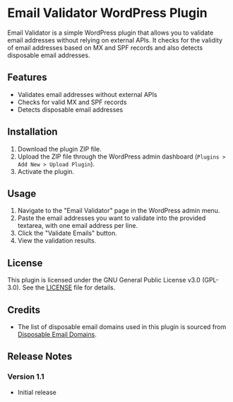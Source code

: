 # Email Validator WordPress Plugin

Email Validator is a simple WordPress plugin that allows you to validate email addresses without relying on external APIs. It checks for the validity of email addresses based on MX and SPF records and also detects disposable email addresses.

## Features

- Validates email addresses without external APIs
- Checks for valid MX and SPF records
- Detects disposable email addresses

## Installation

1. Download the plugin ZIP file.
2. Upload the ZIP file through the WordPress admin dashboard (`Plugins > Add New > Upload Plugin`).
3. Activate the plugin.

## Usage

1. Navigate to the "Email Validator" page in the WordPress admin menu.
2. Paste the email addresses you want to validate into the provided textarea, with one email address per line.
3. Click the "Validate Emails" button.
4. View the validation results.

## License

This plugin is licensed under the GNU General Public License v3.0 (GPL-3.0). See the [LICENSE](LICENSE) file for details.

## Credits

- The list of disposable email domains used in this plugin is sourced from [Disposable Email Domains](https://github.com/disposable-email-domains/disposable-email-domains).

## Release Notes

### Version 1.1
- Initial release
